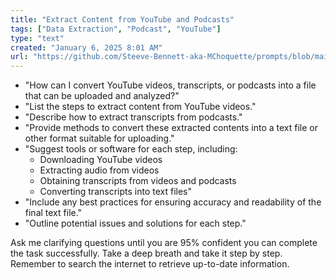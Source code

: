 ```yaml
---
title: "Extract Content from YouTube and Podcasts"
tags: ["Data Extraction", "Podcast", "YouTube"]
type: "text"
created: "January 6, 2025 8:01 AM"
url: "https://github.com/Steeve-Bennett-aka-MChoquette/prompts/blob/main/extract_content_from_youtube_and_podcasts.md"
---
```


- "How can I convert YouTube videos, transcripts, or podcasts into a file that can be uploaded and analyzed?"
- "List the steps to extract content from YouTube videos."
- "Describe how to extract transcripts from podcasts."
- "Provide methods to convert these extracted contents into a text file or other format suitable for uploading."
- "Suggest tools or software for each step, including:
  - Downloading YouTube videos
  - Extracting audio from videos
  - Obtaining transcripts from videos and podcasts
  - Converting transcripts into text files"
- "Include any best practices for ensuring accuracy and readability of the final text file."
- "Outline potential issues and solutions for each step."

Ask me clarifying questions until you are 95% confident you can complete the task successfully. Take a deep breath and take it step by step. Remember to search the internet to retrieve up-to-date information.